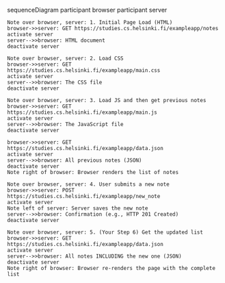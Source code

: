 sequenceDiagram
    participant browser
    participant server
 
    Note over browser, server: 1. Initial Page Load (HTML)
    browser->>server: GET https://studies.cs.helsinki.fi/exampleapp/notes
    activate server
    server-->>browser: HTML document
    deactivate server

    Note over browser, server: 2. Load CSS
    browser->>server: GET https://studies.cs.helsinki.fi/exampleapp/main.css
    activate server
    server-->>browser: The CSS file
    deactivate server

    Note over browser, server: 3. Load JS and then get previous notes
    browser->>server: GET https://studies.cs.helsinki.fi/exampleapp/main.js
    activate server
    server-->>browser: The JavaScript file
    deactivate server

    browser->>server: GET https://studies.cs.helsinki.fi/exampleapp/data.json
    activate server
    server-->>browser: All previous notes (JSON)
    deactivate server
    Note right of browser: Browser renders the list of notes

    Note over browser, server: 4. User submits a new note
    browser->>server: POST https://studies.cs.helsinki.fi/exampleapp/new_note
    activate server
    Note left of server: Server saves the new note
    server-->>browser: Confirmation (e.g., HTTP 201 Created)
    deactivate server

    Note over browser, server: 5. (Your Step 6) Get the updated list
    browser->>server: GET https://studies.cs.helsinki.fi/exampleapp/data.json
    activate server
    server-->>browser: All notes INCLUDING the new one (JSON)
    deactivate server
    Note right of browser: Browser re-renders the page with the complete list